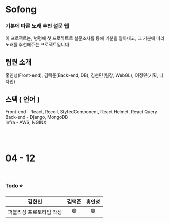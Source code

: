 # Sofong

### 기분에 따른 노래 추천 설문 웹

이 프로젝트는, 병평에 첫 프로젝트로 설문조사를 통해 기분을 알아내고, 그 기분에 따라 노래를 추천해주는 프로젝트입니다.

## 팀원 소개

홍인성(Front-end), 김택준(Back-end, DB), 김현민(팀장, WebGL), 이정민(기획, 디자인)

## 스택 ( 언어 )

Front-end - React, Recoil, StyledComponent, React Helmet, React Query<br>
Back-end - Django, MongoDB<br>
Infra - AWS, NGINX


<br><br>

# 04 - 12

<br>

### Todo ⭐


| 김현민 | 김택준 | 홍인성 |
| :------------------: | :----------: | :------------: | 
|  퍼블리싱 프로토타입 작성    |  🟢  |  🟢   |
